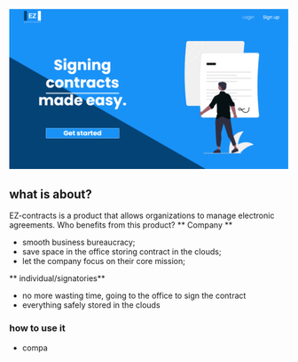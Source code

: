 ![This is an image](/app/assets/images/Readme/landingpage-ez.png)

## what is about?
EZ-contracts is a product that allows organizations to manage electronic agreements.
Who benefits from this product?
** Company **
- smooth business bureaucracy;
- save space in the office storing contract in the clouds;
- let the company focus on their core mission;

** individual/signatories**
- no more wasting time, going to the office to sign the contract
- everything safely stored in the clouds

### how to use it
- compa

